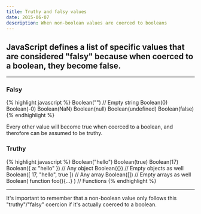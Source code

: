 ```yaml
---
title: Truthy and falsy values
date: 2015-06-07
description: When non-boolean values are coerced to booleans
---
```


## JavaScript defines a list of specific values that are considered "falsy" because when coerced to a boolean, they become false.

* * *

### Falsy

{% highlight javascript %}
Boolean("")  // Empty string
Boolean(0)
Boolean(-0)
Boolean(NaN)
Boolean(null)
Boolean(undefined)
Boolean(false)
{% endhighlight %}

Every other value will become true when coerced to a boolean, and therofore can be assumed to be truthy.

### Truthy

{% highlight javascript %}
Boolean("hello")
Boolean(true)
Boolean(17)
Boolean({ a: "hello" })  // Any object
Boolean({}) // Empty objects as well
Boolean([ 17, "hello", true ]) // Any array
Boolean([]) // Empty arrays as well
Boolean( function foo(){...} ) // Functions
{% endhighlight %}

***

It's important to remember that a non-boolean value only follows this "truthy"/"falsy" coercion if it's actually coerced to a boolean.